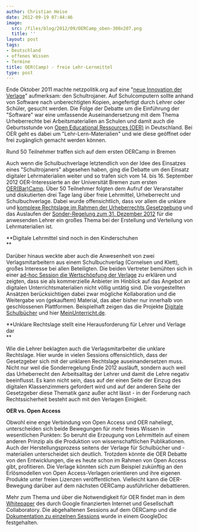 ```yaml
---
author: Christian Heise
date: 2012-09-19 07:44:46
image:
  src: /files/blog/2012/09/OERCamp_oben-300x207.png
  title: ''
layout: post
tags:
- Deutschland
- offenes Wissen
- Termine
title: OER(Camp) - freie Lehr-Lernmittel
type: post
---
```


Ende Oktober 2011 machte netzpolitik.org auf eine "[neue Innovation der Verlage](http://netzpolitik.org/2011/der-schultrojaner-eine-neue-innovation-der-verlage/)" aufmerksam: den Schultrojaner. Auf Schulcomputern sollte anhand von Software nach unberechtigten Kopien, angefertigt durch Lehrer oder Schüler, gesucht werden. Die Folge der Debatte um die Einführung der "Software" war eine umfassende Auseinandersetzung mit dem Thema Urheberrechte bei Arbeitsmaterialien an Schulen und damit auch die Geburtsstunde von [Open Educational Ressources (OER)](http://de.wikipedia.org/wiki/Open_Educational_Resources) in Deutschland. Bei OER geht es dabei um "Lehr-Lern-Materialien" und wie diese geöffnet oder frei zugänglich gemacht werden können.

 Rund 50 Teilnehmer traffen sich auf dem ersten OERCamp in Bremen

Auch wenn die Schulbuchverlage letztendlich von der Idee des Einsatzes eines "Schultrojaners" abgesehen haben, ging die Debatte um den Einsatz digitaler Lehrmaterialien weiter und so trafen sich vom 14. bis 16. September 2012 OER-Interessierte an der Universität Bremen zum ersten [OER(Bar)Camp](http://www.oercamp.de/). Über 50 Teilnehmer folgten dem Aufruf der Veranstalter und diskutierten drei Tage lang über freie Lehrmittel, Urheberrecht und Schulbuchverlage. Dabei wurde offensichtlich, dass vor allem die unklare und [komplexe Rechtslage im Rahmen der Urheberrechts Gesetzgebung](http://www.lehrer-online.de/52a-urhg.php) und das Auslaufen der [Sonder-Regelung zum 31. Dezember 2012](http://www.polsoz.fu-berlin.de/bibliothek/service/Kopieren_und_Drucken/Urheberrecht.html) für die anwesenden Lehrer ein großes Thema bei der Erstellung und Verteilung von Lehrmaterialien ist.

**Digitale Lehrmittel sind noch in den Kinderschuhen  
**

Darüber hinaus weckte aber auch die Anwesenheit von zwei Verlagsmitarbeitern aus einem Schulbuchverlag (Cornelsen und Klett), großes Interesse bei allen Beteiligten. Die beiden Vertreter bemühten sich in einer [ad-hoc Session die Wertschöpfung der Verlage](http://unserpad.de/p/OER-Doku-OL-Sa12\)) zu erklären und zeigten, dass sie als kommerzielle Anbieter im Hinblick auf das Angebot an digitalen Unterrichtsmaterialien nicht völlig untätig sind. Die vorgestellten Ansätzen berücksichtigen dabei zwar mögliche Kollaboration und die Weitergabe von (gekauftem) Material, das aber bisher nur innerhalb von geschlossenen Plattformen. Beispielhaft zeigen das die Projekte [Digitale Schulbücher](http://www.digitale-schulbuecher.de/) und hier [MeinUnterricht.de](https://www.meinunterricht.de).

**Unklare Rechtslage stellt eine Herausforderung für Lehrer und Verlage dar  
**

Wie die Lehrer beklagten auch die Verlagsmitarbeiter die unklare Rechtslage. Hier wurde in vielen Sessions offensichtlich, dass der Gesetzgeber sich mit der unklaren Rechtslage auseinandersetzen muss. Nicht nur weil die Sonderregelung Ende 2012 ausläuft, sondern auch weil das Urheberrecht den Arbeitsalltag der Lehrer und damit die Lehre negativ beeinflusst. Es kann nicht sein, dass auf der einen Seite der Einzug des digitalen Klassenzimmers gefordert wird und auf der anderen Seite der Gesetzgeber diese Thematik ganz außer acht lässt - in der Forderung nach Rechtssicherheit besteht auch mit den Verlagen Einigkeit.

**OER vs. Open Access**

Obwohl eine enge Verbindung von Open Access und OER naheliegt, unterscheiden sich beide Bewegungen für mehr freies Wissen in wesentlichen Punkten: So beruht die Erzeugung von Lehrmitteln auf einem anderen Prinzip als die Produktion von wissenschaftlichen Publikationen. Auch der Herstellungsprozess seitens der Verlage für Schulbücher und -materialien unterscheidet sich deutlich. Trotzdem könnte die OER Debatte von den Entwicklungen, die es heute schon im Rahmen von Open Access gibt, profitieren. Die Verlage könnten sich zum Beispiel zukünftig an den Erlösmodellen von Open Access-Verlagen orientieren und ihre eigenen Produkte unter freien Lizenzen veröffentlichen. Vielleicht kann die OER-Bewegung darüber auf dem nächsten OERCamp ausführlicher debattieren.

Mehr zum Thema und über die Notwendigkeit für OER findet man in dem [Whitepaper](http://www.collaboratory.de/w/Open_Educational_Resources_f%C3%BCr_Schulen_in_Deutschland_-_Whitepaper) des durch Google finanzierten Internet und Gesellschaft Collaboratory. Die abgehaltenen Sessions auf dem OERCamp und die [Dokumentation zu einzelnen Sessions](https://docs.google.com/spreadsheet/ccc?key=0AtgYfMO916NYdHJYUk9JZF9UalU4SUJnM250Y0h6cHc#gid=0) wurde in einem GoogleDoc festgehalten.
